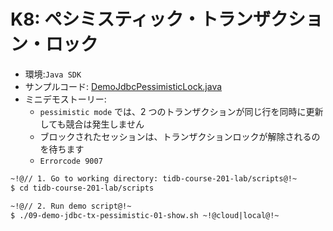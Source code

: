 # K8: ペシミスティック・トランザクション・ロック
+ 環境:`Java SDK`
+ サンプルコード:
[DemoJdbcPessimisticLock.java](https://github.com/pingcap/tidb-course-201-lab/blob/master/scripts/DemoJdbcTxPessimisticLock.java)
+ ミニデモストーリー:
  + `pessimistic mode` では、2 つのトランザクションが同じ行を同時に更新しても競合は発生しません
  + ブロックされたセッションは、トランザクションロックが解除されるのを待ちます
  + `Errorcode 9007`
```8
~!@// 1. Go to working directory: tidb-course-201-lab/scripts@!~
$ cd tidb-course-201-lab/scripts

~!@// 2. Run demo script@!~
$ ./09-demo-jdbc-tx-pessimistic-01-show.sh ~!@cloud|local@!~

```